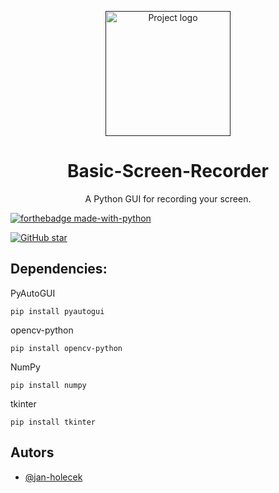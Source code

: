 <p align="center">
  <a href="" rel="noopener">
 <img width=200px height=200px src="https://media.discordapp.net/attachments/903700468566478898/959506401091289118/screenRecorder-icon-0.png" alt="Project logo"></a>
</p>

<h1 align="center">Basic-Screen-Recorder</h1>
<p align="center">A Python GUI for recording your screen.</p>

<div align="center">

</div>

[![forthebadge made-with-python](http://ForTheBadge.com/images/badges/made-with-python.svg)](https://www.python.org/)                  

[![GitHub star](https://img.shields.io/github/stars/jan-holecek/Basic-Screen-Recorder?style=social)](https://GitHub.com/Naereen/StrapDown.js/network/)



## Dependencies:

PyAutoGUI 
```
pip install pyautogui
```

opencv-python
```
pip install opencv-python
```

NumPy
```
pip install numpy
```

tkinter
```
pip install tkinter
```

## Autors
- [@jan-holecek](https://github.com/jan-holecek)
